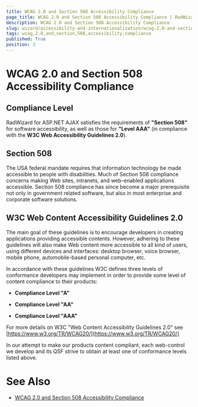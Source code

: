 ```yaml
---
title: WCAG 2.0 and Section 508 Accessibility Compliance
page_title: WCAG 2.0 and Section 508 Accessibility Compliance | RadWizard for ASP.NET AJAX Documentation
description: WCAG 2.0 and Section 508 Accessibility Compliance
slug: wizard/accessibility-and-internationalization/wcag-2.0-and-section-508-accessibility-compliance
tags: wcag,2.0,and,section,508,accessibility,compliance
published: True
position: 3
---
```


# WCAG 2.0 and Section 508 Accessibility Compliance



## Compliance Level

RadWizard for ASP.NET AJAX satisfies the requirements of **"Section 508"** for software accessibility, as well as those for **"Level AAA"** (in compliance with the **W3C Web Accessibility Guidelines 2.0**).

## Section 508

The USA federal mandate requires that information technology be made accessible to people with disabilities. Much of Section 508 compliance concerns making Web sites, intranets, and web-enabled applications accessible. Section 508 compliance has since become a major prerequisite not only in government related software, but also in most enterprise and corporate software solutions.

## W3C Web Content Accessibility Guidelines 2.0

The main goal of these guidelines is to encourage developers in creating applications providing accessible contents. However, adhering to these guidelines will also make Web content more accessible to all kind of users, using different devices and interfaces: desktop browser, voice browser, mobile phone, automobile-based personal computer, etc.



In accordance with these guidelines W3C defines three levels of conformance developers may implement in order to provide some level of content compliance to their products:

* **Compliance Level "A"**

* **Compliance Level "AA"**

* **Compliance Level "AAA"**



For more details on W3C "Web Content Accessibility Guidelines 2.0" see [https://www.w3.org/TR/WCAG20/](https://www.w3.org/TR/WCAG20/)

In our attempt to make our products content compliant, each web-control we develop and its QSF strive to obtain at least one of conformance levels listed above.

# See Also

 * [WCAG 2.0 and Section 508 Accessibility Compliance](https://demos.telerik.com/aspnet-ajax-beta/wizard/accessibility-and-internationalization/accessibility-compliance/defaultcs.aspx)
